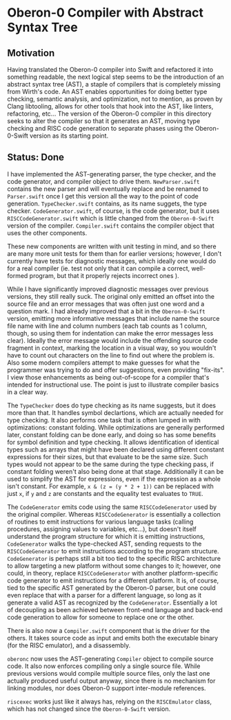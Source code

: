 #  Oberon-0 Compiler with Abstract Syntax Tree
## Motivation
Having translated the Oberon-0 compiler into Swift and refactored it into something readable, the next logical step seems to be the introduction of an abstract syntax tree (AST), a staple of compilers that is completely missing from Wirth's code.   An AST enables opportunities for doing better type checking, semantic analysis, and optimization, not to mention, as proven by Clang libtooling, allows for other tools that hook into the AST, like linters, refactoring, etc...  The version of the Oberon-0 compiler in this directory seeks to alter the compiler so that it generates an AST, moving type checking and RISC code generation to separate phases using the Oberon-0-Swift version as its starting point.

## Status: Done
I have implemented the AST-generating parser, the type checker, and the code generator, and compiler object to drive them. `NewParser.swift` contains the new parser and will eventually replace and be renamed to `Parser.swift` once I get this version all the way to the point of code generation.  `TypeChecker.swift` contains, as its name suggets, the type checker.  `CodeGenerator.swift`, of course, is the code generator, but it uses `RISCCodeGenerator.swift` which is little changed from the `Oberon-0-Swift` version of the compiler. `Compiler.swift` contains the compiler object that uses the other components.

These new components are written with unit testing in mind, and so there are many more unit tests for them than for earlier versions; however, I don't currently have tests for diagnostic messages, which ideally one would do for a real compiler (ie.  test not only that it can compile a correct, well-formed program, but that it properly rejects incorrect ones ).  

While I have significantly improved diagnostic messages over previous versions, they still really suck.   The original only emitted an offset into the source file and an error messages that was often just one word and a question mark. I had already improved that a bit in the `Oberon-0-Swift` version, emitting more informative messages that include name the source file name with line and column numbers (each tab counts as 1 column, though, so using them for indentation can make the error messages less clear).   Ideally the error message would include the offending source code fragment in context, marking the location in a visual way, so you wouldn't have to count out characters on the line to find out where the problem is.  Also some modern compilers attempt to make guesses for what the programmer was trying to do and offer suggestions, even providing "fix-its".   I view those enhancements as being out-of-scope for a compiler that's intended for instructional use.  The point is just to illustrate compiler basics in a clear way.

The `TypeChecker` does do type checking as its name suggests, but it does more than that.  It handles symbol declartions, which are actually needed for type checking.  It also performs one task that is often lumped in with optimizations: constant folding.  While optimizations are generally performed later, constant folding can be done early, and doing so has some benefits for symbol definition and type checking.  It allows identification of identical types such as arrays that might have been declared using different constant expressions for their sizes, but that evaluate to be the same size.  Such types would not appear to be the same during the type checking pass, if constant folding weren't also being done at that stage.  Additionally it can be used to simplify the AST for expressions, even if the expression as a whole isn't constant.  For example, `x & (z = (y * 2 + 1))`  can be replaced with just `x`, if `y` and `z` are constants and the equality test evaluates to `TRUE`.  

The `CodeGenerator` emits code using the same `RISCCodeGenerator` used by the original compiler.  Whereas `RISCCodeGenerator` is essentially a collection of routines to emit instructions for various language tasks (calling procedures, assigning values to variables, etc...), but doesn't itself understand the program structure for which it is emitting instructions,  `CodeGenerator` walks the type-checked AST, sending requests to the `RISCCodeGenerator` to emit instructions according to the program structure.   `CodeGenerator` is perhaps still a bit too tied to the specific RISC architecture to allow targeting a new platform without some changes to it; however, one could, in theory, replace `RISCCodeGenerator` with another platform-specific code generator to emit instructions for a different platform.  It is, of course, tied to the specific AST generated by the Oberon-0 parser, but one could even replace that with a parser for a different language, so long as it generate a valid AST as recognized by the `CodeGenerator`.  Essentially a lot of decoupling as been achieved between front-end language and back-end code generation to allow for someone to replace one or the other.

There is also now a `Compiler.swift` component that is the driver for the others.  It takes source code as input and emits both the executable binary (for the RISC emulator), and a disassembly.

`oberonc` now uses the AST-generating `Compiler` object to compile source code.  It also now enforces compiling only a single source file.  While previous versions would compile multiple source files, only the last one actually produced useful output anyway, since there is no mechanism for linking modules, nor does Oberon-0 support inter-module references.

`riscexec` works just like it always has, relying on the `RISCEmulator` class, which has not changed since the `Oberon-0-Swift` version.
